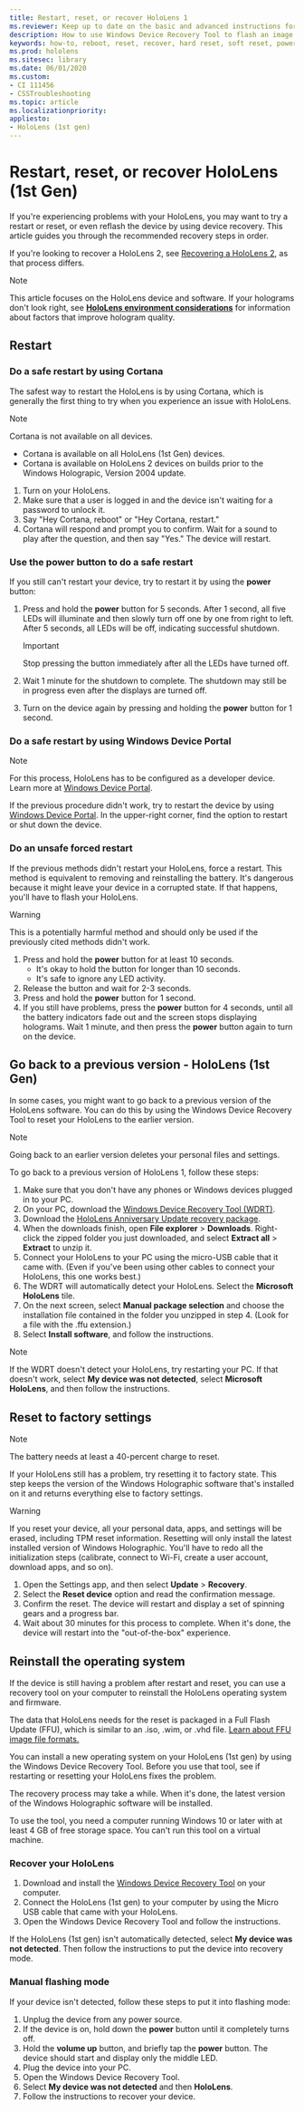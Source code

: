 ```yaml
---
title: Restart, reset, or recover HoloLens 1
ms.reviewer: Keep up to date on the basic and advanced instructions for rebooting or resetting your HoloLens mixed reality device.
description: How to use Windows Device Recovery Tool to flash an image to HoloLens 1st Gen.
keywords: how-to, reboot, reset, recover, hard reset, soft reset, power cycle, HoloLens, shut down, wdrt, windows device recovery tool
ms.prod: hololens
ms.sitesec: library
ms.date: 06/01/2020
ms.custom: 
- CI 111456
- CSSTroubleshooting
ms.topic: article
ms.localizationpriority:
appliesto:
- HoloLens (1st gen)
---
```


# Restart, reset, or recover HoloLens (1st Gen)

If you're experiencing problems with your HoloLens, you may want to try a restart or reset, or even reflash the device by using device recovery. This article guides you through the recommended recovery steps in order.

If you're looking to recover a HoloLens 2, see [Recovering a HoloLens 2](hololens-recovery.md), as that process differs.

> [!NOTE]
> This article focuses on the HoloLens device and software. If your holograms don't look right, see **[HoloLens environment considerations](hololens-environment-considerations.md)** for information about factors that improve hologram quality.

## Restart

### Do a safe restart by using Cortana

The safest way to restart the HoloLens is by using Cortana, which is generally the first thing to try when you experience an issue with HoloLens.

> [!NOTE] 
> Cortana is not available on all devices.
> - Cortana is available on all HoloLens (1st Gen) devices. 
> - Cortana is available on HoloLens 2 devices on builds prior to the Windows Holograpic, Version 2004 update.

1. Turn on your HoloLens.
1. Make sure that a user is logged in and the device isn't waiting for a password to unlock it.
2. Say "Hey Cortana, reboot" or "Hey Cortana, restart."
3. Cortana will respond and prompt you to confirm. Wait for a sound to play after the question, and then say "Yes." The device will restart.

### Use the power button to do a safe restart

If you still can't restart your device, try to restart it by using the **power** button:

1. Press and hold the **power** button for 5 seconds. After 1 second, all five LEDs will illuminate and then slowly turn off one by one from right to left. After 5 seconds, all LEDs will be off, indicating successful shutdown.
      
   > [!IMPORTANT]
   > Stop pressing the button immediately after all the LEDs have turned off.
1. Wait 1 minute for the shutdown to complete. The shutdown may still be in progress even after the displays are turned off.
2. Turn on the device again by pressing and holding the **power** button for 1 second.

### Do a safe restart by using Windows Device Portal

> [!NOTE]
> For this process, HoloLens has to be configured as a developer device. Learn more at [Windows Device Portal](/windows/mixed-reality/using-the-windows-device-portal).

If the previous procedure didn't work, try to restart the device by using [Windows Device Portal](/windows/mixed-reality/using-the-windows-device-portal). In the upper-right corner, find the option to restart or shut down the device.

### Do an unsafe forced restart

If the previous methods didn't restart your HoloLens, force a restart. This method is equivalent to removing and reinstalling the battery. It's dangerous because it might leave your device in a corrupted state. If that happens, you'll have to flash your HoloLens.  

> [!WARNING]
> This is a potentially harmful method and should only be used if the previously cited methods didn't work.

1. Press and hold the **power** button for at least 10 seconds.
   - It's okay to hold the button for longer than 10 seconds.
   - It's safe to ignore any LED activity.
1. Release the button and wait for 2-3 seconds.
1. Press and hold the **power** button for 1  second.
1. If you still have problems, press the **power** button for 4 seconds, until all the battery indicators fade out and the screen stops displaying holograms. Wait 1 minute, and then press the **power** button again to turn on the device.

## Go back to a previous version - HoloLens (1st Gen)

In some cases, you might want to go back to a previous version of the HoloLens software. You can do this by using the Windows Device Recovery Tool to reset your HoloLens to the earlier version.

> [!NOTE]
> Going back to an earlier version deletes your personal files and settings.

To go back to a previous version of HoloLens 1, follow these steps:

1. Make sure that you don't have any phones or Windows devices plugged in to your PC.
1. On your PC, download the [Windows Device Recovery Tool (WDRT)](https://go.microsoft.com/fwlink/p/?LinkId=522381).
1. Download the [HoloLens Anniversary Update recovery package](https://aka.ms/hololensrecovery).
1. When the downloads finish, open **File explorer** > **Downloads**. Right-click the zipped folder you just downloaded, and select **Extract all** > **Extract** to unzip it.
1. Connect your HoloLens to your PC using the micro-USB cable that it came with. (Even if you've been using other cables to connect your HoloLens, this one works best.)
1. The WDRT will automatically detect your HoloLens. Select the **Microsoft HoloLens** tile.
1. On the next screen, select **Manual package selection** and choose the installation file contained in the folder you unzipped in step 4. (Look for a file with the .ffu extension.)
1. Select **Install software**, and follow the instructions.

> [!NOTE]
> If the WDRT doesn't detect your HoloLens, try restarting your PC. If that doesn't work, select **My device was not detected**, select **Microsoft HoloLens**, and then follow the instructions.

## Reset to factory settings

> [!NOTE]
> The battery needs at least a 40-percent charge to reset.

If your HoloLens still has a problem, try resetting it to factory state. This step keeps the version of the Windows Holographic software that's installed on it and returns everything else to factory settings.

>[!WARNING]
> If you reset your device, all your personal data, apps, and settings will be erased, including TPM reset information. Resetting will only install the latest installed version of Windows Holographic. You'll have to redo all the initialization steps (calibrate, connect to Wi-Fi, create a user account, download apps, and so on).

1. Open the Settings app, and then select **Update** > **Recovery**.
1. Select the **Reset device** option and read the confirmation message.
1. Confirm the reset. The device will restart and display a set of spinning gears and a progress bar.
1. Wait about 30 minutes for this process to complete. When it's done, the device will restart into the "out-of-the-box" experience.

## Reinstall the operating system

If the device is still having a problem after restart and reset, you can use a recovery tool on your computer to reinstall the HoloLens operating system and firmware.  

The data that HoloLens needs for the reset is packaged in a Full Flash Update (FFU), which is similar to an .iso, .wim, or .vhd file. [Learn about FFU image file formats.](/windows-hardware/manufacture/desktop/wim-vs-ffu-image-file-formats)

You can install a new operating system on your HoloLens (1st gen) by using the Windows Device Recovery Tool. Before you use that tool, see if restarting or resetting your HoloLens fixes the problem.

The recovery process may take a while. When it's done, the latest version of the Windows Holographic software will be installed.

To use the tool, you need a computer running Windows 10 or later with at least 4 GB of free storage space. You can't run this tool on a virtual machine.

### Recover your HoloLens

1. Download and install the [Windows Device Recovery Tool](https://go.microsoft.com/fwlink/p/?LinkId=522381) on your computer.
1. Connect the HoloLens (1st gen) to your computer by using the Micro USB cable that came with your HoloLens.
1. Open the Windows Device Recovery Tool and follow the instructions.

If the HoloLens (1st gen) isn't automatically detected, select **My device was not detected**. Then follow the instructions to put the device into recovery mode.

### Manual flashing mode

If your device isn't detected, follow these steps to put it into flashing mode:

1. Unplug the device from any power source.
1. If the device is on, hold down the **power** button until it completely turns off.
2. Hold the **volume up** button, and briefly tap the **power** button. The device should start and display only the middle LED.
3. Plug the device into your PC.
4. Open the Windows Device Recovery Tool.
5. Select **My device was not detected** and then **HoloLens**. 
6. Follow the instructions to recover your device.


